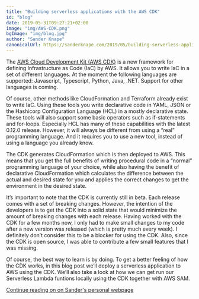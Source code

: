 ```yaml
---
title: "Building serverless applications with the AWS CDK"
id: "blog"
date: 2019-05-31T09:27:21+02:00
image: "img/AWS-CDK.png"
bgImage: "img/blog.jpg"
author: "Sander Knape"
canonicalUrl: https://sanderknape.com/2019/05/building-serverless-applications-aws-cdk
---
```

The [AWS Cloud Development Kit (AWS CDK)](https://docs.aws.amazon.com/cdk/latest/guide/what-is.html) is a new framework for defining Infrastructure as Code (IaC) by AWS. It allows you to write IaC in a set of different languages. At the moment the following languages are supported: Javascript, Typescript, Python, Java, .NET. Support for other languages is coming.

Of course, other methods like CloudFormation and Terraform already exist to write IaC. Using these tools you write declarative code in YAML, JSON or the Hashicorp Configuration Language (HCL) in a mostly declarative state. These tools will also support some basic operators such as if-statements and for-loops. Especially HCL has many of these capabilities with the latest 0.12.0 release. However, it will always be different from using a “real” programming language. And it requires you to use a new tool, instead of using a language you already know.

The CDK generates CloudFormation which is then deployed to AWS. This means that you get the full benefits of writing procedural code in a “normal” programming language of your choice, while also having the benefit of declarative CloudFormation which calculates the difference between the actual and desired state for you and applies the correct changes to get the environment in the desired state.

It’s important to note that the CDK is currently still in beta. Each release comes with a set of breaking changes. However, the intention of the developers is to get the CDK into a solid state that would minimize the amount of breaking changes with each release. Having worked with the CDK for a few months now, I only had to make small changes to my code after a new version was released (which is pretty much every week). I definitely don’t consider this to be a blocker for using the CDK. Also, since the CDK is open source, I was able to contribute a few small features that I was missing.

Of course, the best way to learn is by doing. To get a better feeling of how the CDK works, in this blog post we’ll deploy a serverless application to AWS using the CDK. We’ll also take a look at how we can get run our Serverless Lambda funtions locally using the CDK together with AWS SAM.

[Continue reading on on Sander's personal webpage](https://sanderknape.com/2019/05/building-serverless-applications-aws-cdk/#getting-started-with-the-aws-cdk)
